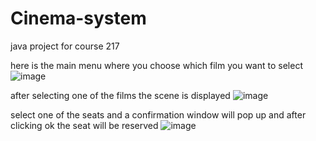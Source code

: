 # Cinema-system
java project for course 217

here is the main menu where you choose which film you want to select
![image](https://github.com/Zeinboulo/Cinema-system/assets/134293067/d2f953c8-1263-48a0-a95e-07ee2f42b2e6)

after selecting one of the films the scene is displayed
![image](https://github.com/Zeinboulo/Cinema-system/assets/134293067/dbf75d17-5dc1-4af1-bbfa-fd741ceab931)

select one of the seats and a confirmation window will pop up and after clicking ok the seat will be reserved 
![image](https://github.com/Zeinboulo/Cinema-system/assets/134293067/a920f6f4-755d-4d98-8aad-5b4db6260d7f)
